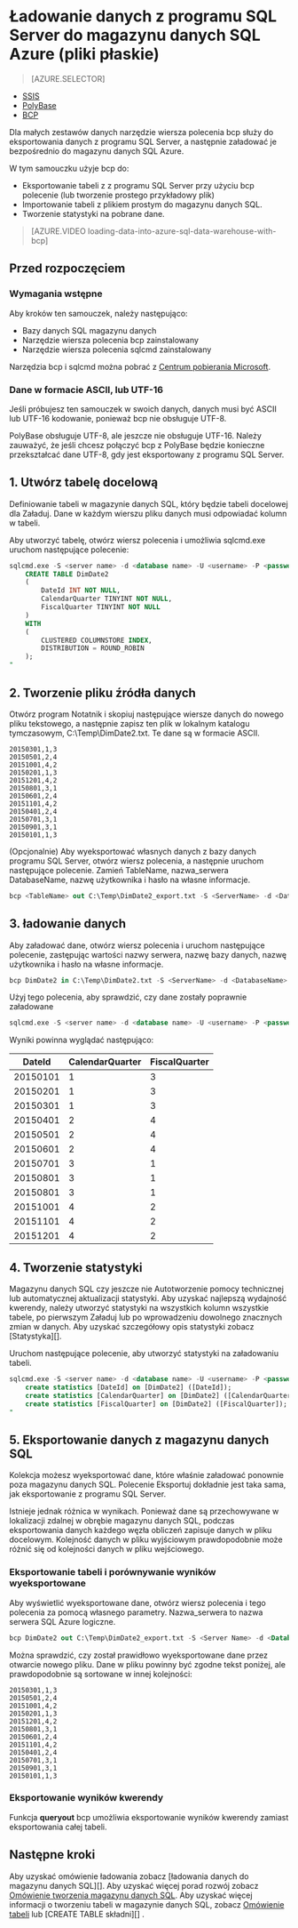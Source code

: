 <properties
   pageTitle="Ładowanie danych z programu SQL Server do magazynu danych SQL Azure (bcp) | Microsoft Azure"
   description="W przypadku małych danych, rozmiar używa bcp eksportowanie danych z programu SQL Server do plików prostych i zaimportować dane bezpośrednio do magazynu danych SQL Azure."
   services="sql-data-warehouse"
   documentationCenter="NA"
   authors="lodipalm"
   manager="barbkess"
   editor=""/>

<tags
   ms.service="sql-data-warehouse"
   ms.devlang="NA"
   ms.topic="article"
   ms.tgt_pltfrm="NA"
   ms.workload="data-services"
   ms.date="06/30/2016"
   ms.author="lodipalm;barbkess;sonyama"/>


# <a name="load-data-from-sql-server-into-azure-sql-data-warehouse-flat-files"></a>Ładowanie danych z programu SQL Server do magazynu danych SQL Azure (pliki płaskie)

> [AZURE.SELECTOR]
- [SSIS](sql-data-warehouse-load-from-sql-server-with-integration-services.md)
- [PolyBase](sql-data-warehouse-load-from-sql-server-with-polybase.md)
- [BCP](sql-data-warehouse-load-from-sql-server-with-bcp.md)

Dla małych zestawów danych narzędzie wiersza polecenia bcp służy do eksportowania danych z programu SQL Server, a następnie załadować je bezpośrednio do magazynu danych SQL Azure.

W tym samouczku użyje bcp do:

- Eksportowanie tabeli z z programu SQL Server przy użyciu bcp polecenie (lub tworzenie prostego przykładowy plik)
- Importowanie tabeli z plikiem prostym do magazynu danych SQL.
- Tworzenie statystyki na pobrane dane.

>[AZURE.VIDEO loading-data-into-azure-sql-data-warehouse-with-bcp]

## <a name="before-you-begin"></a>Przed rozpoczęciem

### <a name="prerequisites"></a>Wymagania wstępne

Aby kroków ten samouczek, należy następująco:

- Bazy danych SQL magazynu danych
- Narzędzie wiersza polecenia bcp zainstalowany
- Narzędzie wiersza polecenia sqlcmd zainstalowany

Narzędzia bcp i sqlcmd można pobrać z [Centrum pobierania Microsoft][].

### <a name="data-in-ascii-or-utf-16-format"></a>Dane w formacie ASCII, lub UTF-16

Jeśli próbujesz ten samouczek w swoich danych, danych musi być ASCII lub UTF-16 kodowanie, ponieważ bcp nie obsługuje UTF-8. 

PolyBase obsługuje UTF-8, ale jeszcze nie obsługuje UTF-16. Należy zauważyć, że jeśli chcesz połączyć bcp z PolyBase będzie konieczne przekształcać dane UTF-8, gdy jest eksportowany z programu SQL Server. 


## <a name="1-create-a-destination-table"></a>1. Utwórz tabelę docelową

Definiowanie tabeli w magazynie danych SQL, który będzie tabeli docelowej dla Załaduj. Dane w każdym wierszu pliku danych musi odpowiadać kolumn w tabeli.

Aby utworzyć tabelę, otwórz wiersz polecenia i umożliwia sqlcmd.exe uruchom następujące polecenie:


```sql
sqlcmd.exe -S <server name> -d <database name> -U <username> -P <password> -I -Q "
    CREATE TABLE DimDate2
    (
        DateId INT NOT NULL,
        CalendarQuarter TINYINT NOT NULL,
        FiscalQuarter TINYINT NOT NULL
    )
    WITH
    (
        CLUSTERED COLUMNSTORE INDEX,
        DISTRIBUTION = ROUND_ROBIN
    );
"
```


## <a name="2-create-a-source-data-file"></a>2. Tworzenie pliku źródła danych

Otwórz program Notatnik i skopiuj następujące wiersze danych do nowego pliku tekstowego, a następnie zapisz ten plik w lokalnym katalogu tymczasowym, C:\Temp\DimDate2.txt. Te dane są w formacie ASCII.

```
20150301,1,3
20150501,2,4
20151001,4,2
20150201,1,3
20151201,4,2
20150801,3,1
20150601,2,4
20151101,4,2
20150401,2,4
20150701,3,1
20150901,3,1
20150101,1,3
```

(Opcjonalnie) Aby wyeksportować własnych danych z bazy danych programu SQL Server, otwórz wiersz polecenia, a następnie uruchom następujące polecenie. Zamień TableName, nazwa_serwera DatabaseName, nazwę użytkownika i hasło na własne informacje.

```sql
bcp <TableName> out C:\Temp\DimDate2_export.txt -S <ServerName> -d <DatabaseName> -U <Username> -P <Password> -q -c -t ','
```



## <a name="3-load-the-data"></a>3. ładowanie danych
Aby załadować dane, otwórz wiersz polecenia i uruchom następujące polecenie, zastępując wartości nazwy serwera, nazwę bazy danych, nazwę użytkownika i hasło na własne informacje.

```sql
bcp DimDate2 in C:\Temp\DimDate2.txt -S <ServerName> -d <DatabaseName> -U <Username> -P <password> -q -c -t  ','
```

Użyj tego polecenia, aby sprawdzić, czy dane zostały poprawnie załadowane

```sql
sqlcmd.exe -S <server name> -d <database name> -U <username> -P <password> -I -Q "SELECT * FROM DimDate2 ORDER BY 1;"
```

Wyniki powinna wyglądać następująco:

DateId |CalendarQuarter |FiscalQuarter
----------- |--------------- |-------------
20150101 |1 |3
20150201 |1 |3
20150301 |1 |3
20150401 |2 |4
20150501 |2 |4
20150601 |2 |4
20150701 |3 |1
20150801 |3 |1
20150801 |3 |1
20151001 |4 |2
20151101 |4 |2
20151201 |4 |2

## <a name="4-create-statistics"></a>4. Tworzenie statystyki

Magazynu danych SQL czy jeszcze nie Autotworzenie pomocy technicznej lub automatycznej aktualizacji statystyki. Aby uzyskać najlepszą wydajność kwerendy, należy utworzyć statystyki na wszystkich kolumn wszystkie tabele, po pierwszym Załaduj lub po wprowadzeniu dowolnego znacznych zmian w danych. Aby uzyskać szczegółowy opis statystyki zobacz [Statystyka][]. 

Uruchom następujące polecenie, aby utworzyć statystyki na załadowaniu tabeli.

```sql
sqlcmd.exe -S <server name> -d <database name> -U <username> -P <password> -I -Q "
    create statistics [DateId] on [DimDate2] ([DateId]);
    create statistics [CalendarQuarter] on [DimDate2] ([CalendarQuarter]);
    create statistics [FiscalQuarter] on [DimDate2] ([FiscalQuarter]);
"
```

## <a name="5-export-data-from-sql-data-warehouse"></a>5. Eksportowanie danych z magazynu danych SQL
Kolekcja możesz wyeksportować dane, które właśnie załadować ponownie poza magazynu danych SQL.  Polecenie Eksportuj dokładnie jest taka sama, jak eksportowanie z programu SQL Server.

Istnieje jednak różnica w wynikach. Ponieważ dane są przechowywane w lokalizacji zdalnej w obrębie magazynu danych SQL, podczas eksportowania danych każdego węzła obliczeń zapisuje danych w pliku docelowym. Kolejność danych w pliku wyjściowym prawdopodobnie może różnić się od kolejności danych w pliku wejściowego.

### <a name="export-a-table-and-compare-exported-results"></a>Eksportowanie tabeli i porównywanie wyników wyeksportowane

Aby wyświetlić wyeksportowane dane, otwórz wiersz polecenia i tego polecenia za pomocą własnego parametry. Nazwa_serwera to nazwa serwera SQL Azure logiczne.

```sql
bcp DimDate2 out C:\Temp\DimDate2_export.txt -S <Server Name> -d <Database Name> -U <Username> -P <password> -q -c -t ','
```
Można sprawdzić, czy został prawidłowo wyeksportowane dane przez otwarcie nowego pliku. Dane w pliku powinny być zgodne tekst poniżej, ale prawdopodobnie są sortowane w innej kolejności:

```
20150301,1,3
20150501,2,4
20151001,4,2
20150201,1,3
20151201,4,2
20150801,3,1
20150601,2,4
20151101,4,2
20150401,2,4
20150701,3,1
20150901,3,1
20150101,1,3
```

### <a name="export-the-results-of-a-query"></a>Eksportowanie wyników kwerendy

Funkcja **queryout** bcp umożliwia eksportowanie wyników kwerendy zamiast eksportowania całej tabeli. 

## <a name="next-steps"></a>Następne kroki
Aby uzyskać omówienie ładowania zobacz [ładowania danych do magazynu danych SQL][].
Aby uzyskać więcej porad rozwój zobacz [Omówienie tworzenia magazynu danych SQL][].
Aby uzyskać więcej informacji o tworzeniu tabeli w magazynie danych SQL, zobacz [Omówienie tabeli][] lub [CREATE TABLE składni][] .

<!--Image references-->

<!--Article references-->

[Ładowanie danych do magazynu danych SQL]: ./sql-data-warehouse-overview-load.md
[Omówienie tworzenia magazynu danych SQL]: ./sql-data-warehouse-overview-develop.md
[Omówienie tabeli]: ./sql-data-warehouse-tables-overview.md
[Statystyki]: ./sql-data-warehouse-tables-statistics.md

<!--MSDN references-->
[bcp]: https://msdn.microsoft.com/library/ms162802.aspx
[Tworzenie tabeli składni]: https://msdn.microsoft.com/library/mt203953.aspx

<!--Other Web references-->
[Centrum pobierania Microsoft]: https://www.microsoft.com/download/details.aspx?id=36433
